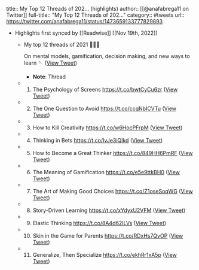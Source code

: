 title:: My Top 12 Threads of 202... (highlights)
author:: [[@anafabrega11 on Twitter]]
full-title:: "My Top 12 Threads of 202..."
category:: #tweets
url:: https://twitter.com/anafabrega11/status/1473659133777829893

- Highlights first synced by [[Readwise]] [[Nov 19th, 2022]]
	- My top 12 threads of 2021 🤸🏽‍♀️
	  
	  On mental models, gamification, decision making, and new ways to learn 🪡 ([View Tweet](https://twitter.com/anafabrega11/status/1473659133777829893))
		- **Note**: Thread
	- 1. The Psychology of Screens
	  https://t.co/bwtCyCu6zr ([View Tweet](https://twitter.com/anafabrega11/status/1473659135300415488))
	- 2. The One Question to Avoid
	  https://t.co/ccqNbICVTu ([View Tweet](https://twitter.com/anafabrega11/status/1473659136789331969))
	- 3. How to Kill Creativity
	  https://t.co/w6HocPFrpM ([View Tweet](https://twitter.com/anafabrega11/status/1473659138580402186))
	- 4. Thinking in Bets
	  https://t.co/IvJe3iQIkd ([View Tweet](https://twitter.com/anafabrega11/status/1473659140321034253))
	- 5. How to Become a Great Thinker
	  https://t.co/849HH6PmRF ([View Tweet](https://twitter.com/anafabrega11/status/1473659142229344260))
	- 6. The Meaning of Gamification
	  https://t.co/e5e9ttkBH0 ([View Tweet](https://twitter.com/anafabrega11/status/1473659143655464963))
	- 7. The Art of Making Good Choices
	  https://t.co/Z1oseSoqWG ([View Tweet](https://twitter.com/anafabrega11/status/1473659145446428675))
	- 8. Story-Driven Learning
	  https://t.co/xYdyxU2VFM ([View Tweet](https://twitter.com/anafabrega11/status/1473659147094794250))
	- 9. Elastic Thinking
	  https://t.co/8A4d62ILVs ([View Tweet](https://twitter.com/anafabrega11/status/1473659148579577856))
	- 10. Skin in the Game for Parents
	  https://t.co/RDxHs7QvOP ([View Tweet](https://twitter.com/anafabrega11/status/1473659149967929352))
	- 11. Generalize, Then Specialize
	  https://t.co/ekhRr1xA5p ([View Tweet](https://twitter.com/anafabrega11/status/1473659151922442244))